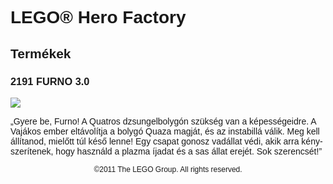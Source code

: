 <div lang="hu-HU" style="font-family: Helvetica, sans-serif;">
<h1>LEGO® Hero Factory</h1>
<h2>Termékek</h2>
<h3 style="font-weight: bold;">
<span class="product_number">2191</span>
<span class="title">FURNO 3.0</span>
</h3>
<img src="https://www.lego.com/cdn/product-assets/product.img.pri/2191_prod.jpg" type="image/jpeg">
<p class="description">„Gyere be, Furno! A Quatros dzsungelbolygón szükség van a képességeidre. A Vajákos ember eltávolítja a bolygó Quaza magját, és az instabillá válik. Meg kell állítanod, mielőtt túl késő lenne! Egy csapat gonosz vadállat védi, akik arra kényszerítenek, hogy használd a plazma íjadat és a sas állat erejét. Sok szerencsét!”</p>
<p class="footer" style="font-size: 12px; text-align: center;">©2011 The LEGO Group. All rights reserved.</p>
</div>